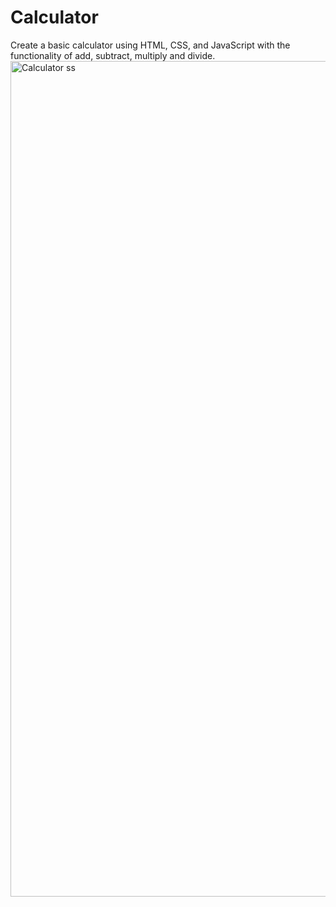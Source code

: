 # Calculator

Create a basic calculator using HTML, CSS, and JavaScript with the functionality of add, subtract, multiply and divide.
<img width="1337" alt="Calculator ss" src="https://github.com/Abhishek8056/Calculator/assets/69837173/28d5ff1a-ec05-4a9f-a11d-d07028bb2ec9">
